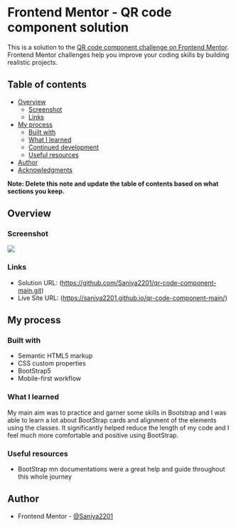 # Frontend Mentor - QR code component solution

This is a solution to the [QR code component challenge on Frontend Mentor](https://www.frontendmentor.io/challenges/qr-code-component-iux_sIO_H). Frontend Mentor challenges help you improve your coding skills by building realistic projects. 

## Table of contents

- [Overview](#overview)
  - [Screenshot](#screenshot)
  - [Links](#links)
- [My process](#my-process)
  - [Built with](#built-with)
  - [What I learned](#what-i-learned)
  - [Continued development](#continued-development)
  - [Useful resources](#useful-resources)
- [Author](#author)
- [Acknowledgments](#acknowledgments)

**Note: Delete this note and update the table of contents based on what sections you keep.**

## Overview

### Screenshot

![](./designs/desktop-design.png)

### Links

- Solution URL: (https://github.com/Saniya2201/qr-code-component-main.git)
- Live Site URL: (https://saniya2201.github.io/qr-code-component-main/)

## My process

### Built with

- Semantic HTML5 markup
- CSS custom properties
- BootStrap5
- Mobile-first workflow

### What I learned

My main aim was to practice and garner some skills in Bootstrap and I was able to learn a lot about BootStrap cards and alignment of the elements using the classes. It significantly helped reduce the length of my code and I feel much more comfortable and positive using BootStrap. 

### Useful resources

- BootStrap mn documentations were a great help and guide throughout this whole journey

## Author
- Frontend Mentor - [@Saniya2201](https://www.frontendmentor.io/profile/Saniya2201)